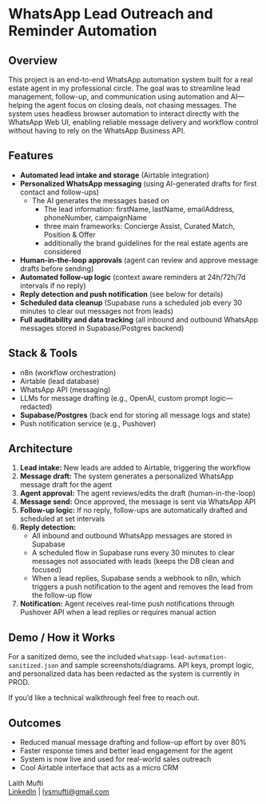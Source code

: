 # WhatsApp Lead Outreach and Reminder Automation

## Overview

This project is an end-to-end WhatsApp automation system built for a real estate agent in my professional circle. The goal was to streamline lead management, follow-up, and communication using automation and AI—helping the agent focus on closing deals, not chasing messages. The system uses headless browser automation to interact directly with the WhatsApp Web UI, enabling reliable message delivery and workflow control without having to rely on the WhatsApp Business API.

## Features

- **Automated lead intake and storage** (Airtable integration)
- **Personalized WhatsApp messaging** (using AI-generated drafts for first contact and follow-ups)
     - The AI generates the messages based on
          - The lead information: firstName, lastName, emailAddress, phoneNumber, campaignName
          - three main frameworks: Concierge Assist, Curated Match, Position & Offer
          - additionally the brand guidelines for the real estate agents are considered
- **Human-in-the-loop approvals** (agent can review and approve message drafts before sending)
- **Automated follow-up logic** (context aware reminders at 24h/72h/7d intervals if no reply)
- **Reply detection and push notification** (see below for details)
- **Scheduled data cleanup** (Supabase runs a scheduled job every 30 minutes to clear out messages not from leads)
- **Full auditability and data tracking** (all inbound and outbound WhatsApp messages stored in Supabase/Postgres backend)

## Stack & Tools

- n8n (workflow orchestration)
- Airtable (lead database)
- WhatsApp API (messaging)
- LLMs for message drafting (e.g., OpenAI, custom prompt logic—redacted)
- **Supabase/Postgres** (back end for storing all message logs and state)
- Push notification service (e.g., Pushover)

## Architecture

1. **Lead intake:** New leads are added to Airtable, triggering the workflow
2. **Message draft:** The system generates a personalized WhatsApp message draft for the agent
3. **Agent approval:** The agent reviews/edits the draft (human-in-the-loop)
4. **Message send:** Once approved, the message is sent via WhatsApp API
5. **Follow-up logic:** If no reply, follow-ups are automatically drafted and scheduled at set intervals
6. **Reply detection:**  
   - All inbound and outbound WhatsApp messages are stored in Supabase  
   - A scheduled flow in Supabase runs every 30 minutes to clear messages not associated with leads (keeps the DB clean and focused)
   - When a lead replies, Supabase sends a webhook to n8n, which triggers a push notification to the agent and removes the lead from the follow-up flow
7. **Notification:** Agent receives real-time push notifications through Pushover API when a lead replies or requires manual action

## Demo / How it Works

For a sanitized demo, see the included `whatsapp-lead-automation-sanitized.json` and sample screenshots/diagrams. API keys, prompt logic, and personalized data has been redacted as the system is currently in PROD.

If you’d like a technical walkthrough feel free to reach out.

## Outcomes

- Reduced manual message drafting and follow-up effort by over 80%
- Faster response times and better lead engagement for the agent
- System is now live and used for real-world sales outreach
- Cool Airtable interface that acts as a micro CRM


Laith Mufti  
[LinkedIn](https://www.linkedin.com/in/laith-mufti) | lysmufti@gmail.com
